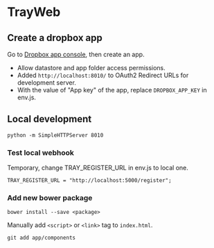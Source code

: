 TrayWeb
=======

Create a dropbox app
--------------------

Go to [Dropbox app console](https://www.dropbox.com/developers/apps), then create an app.
- Allow datastore and app folder access permissions.
- Added `http://localhost:8010/` to OAuth2 Redirect URLs for development server.
- With the value of "App key" of the app, replace `DROPBOX_APP_KEY` in env.js.


Local development
-----------------

    python -m SimpleHTTPServer 8010

### Test local webhook

Temporary, change TRAY_REGISTER_URL in env.js to local one.

    TRAY_REGISTER_URL = "http://localhost:5000/register";

### Add new bower package

    bower install --save <package>

Manually add `<script>` or `<link>` tag to `index.html`.

    git add app/components
